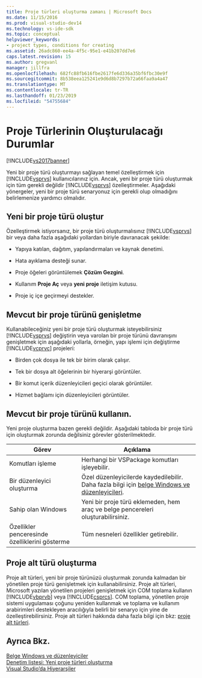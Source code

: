 ```yaml
---
title: Proje türleri oluşturma zamanı | Microsoft Docs
ms.date: 11/15/2016
ms.prod: visual-studio-dev14
ms.technology: vs-ide-sdk
ms.topic: conceptual
helpviewer_keywords:
- project types, conditions for creating
ms.assetid: 26adc860-ee4a-4f5c-95e1-e41b207dd7e6
caps.latest.revision: 15
ms.author: gregvanl
manager: jillfra
ms.openlocfilehash: 682fc88fb616fbe2617fe6d336a35bf6fbc30e9f
ms.sourcegitcommit: 8b538eea125241e9d6d8b7297b72a66faa9a4a47
ms.translationtype: MT
ms.contentlocale: tr-TR
ms.lasthandoff: 01/23/2019
ms.locfileid: "54755684"
---
```

# <a name="when-to-create-project-types"></a>Proje Türlerinin Oluşturulacağı Durumlar
[!INCLUDE[vs2017banner](../../includes/vs2017banner.md)]

Yeni bir proje türü oluşturmayı sağlayan temel özelleştirmek için [!INCLUDE[vsprvs](../../includes/vsprvs-md.md)] kullanıcılarınız için. Ancak, yeni bir proje türü oluşturmak için tüm gerekli değildir [!INCLUDE[vsprvs](../../includes/vsprvs-md.md)] özelleştirmeler. Aşağıdaki yönergeler, yeni bir proje türü senaryonuz için gerekli olup olmadığını belirlemenize yardımcı olmalıdır.  
  
## <a name="create-a-new-project-type"></a>Yeni bir proje türü oluştur  
 Özelleştirmek istiyorsanız, bir proje türü oluşturmalısınız [!INCLUDE[vsprvs](../../includes/vsprvs-md.md)] bir veya daha fazla aşağıdaki yollardan biriyle davranacak şekilde:  
  
-   Yapıya katılan, dağıtım, yapılandırmaları ve kaynak denetimi.  
  
-   Hata ayıklama desteği sunar.  
  
-   Proje öğeleri görüntülemek **Çözüm Gezgini**.  
  
-   Kullanım **Proje Aç** veya **yeni proje** iletişim kutusu.  
  
-   Proje iç içe geçirmeyi destekler.  
  
## <a name="extend-an-existing-project-type"></a>Mevcut bir proje türünü genişletme  
 Kullanabileceğiniz yeni bir proje türü oluşturmak isteyebilirsiniz [!INCLUDE[vsprvs](../../includes/vsprvs-md.md)] değiştirin veya varolan bir proje türünü davranışını genişletmek için aşağıdaki yollarla, örneğin, yapı işlemi için değiştirme [!INCLUDE[vcprvc](../../includes/vcprvc-md.md)] projeleri:  
  
-   Birden çok dosya ile tek bir birim olarak çalışır.  
  
-   Tek bir dosya alt öğelerinin bir hiyerarşi görüntüler.  
  
-   Bir komut içerik düzenleyicileri geçici olarak görüntüler.  
  
-   Hizmet bağlamı için düzenleyicileri görüntüler.  
  
## <a name="use-an-existing-project-type"></a>Mevcut bir proje türünü kullanın.  
 Yeni proje oluşturma bazen gerekli değildir. Aşağıdaki tabloda bir proje türü için oluşturmak zorunda değilsiniz görevler gösterilmektedir.  
  
|Görev|Açıklama|  
|----------|-----------------|  
|Komutları işleme|Herhangi bir VSPackage komutları işleyebilir.|  
|Bir düzenleyici oluşturma|Özel düzenleyicilerde kaydedilebilir. Daha fazla bilgi için [belge Windows ve düzenleyicileri](http://msdn.microsoft.com/603625e1-62b6-413a-bc44-089346e166bc).|  
|Sahip olan Windows|Yeni bir proje türü eklemeden, hem araç ve belge pencereleri oluşturabilirsiniz.|  
|Özellikler penceresinde özelliklerini gösterme|Tüm nesneleri özellikler getirebilir.|  
  
## <a name="create-a-project-subtype"></a>Proje alt türü oluşturma  
 Proje alt türleri, yeni bir proje türünüzü oluşturmak zorunda kalmadan bir yönetilen proje türü genişletmek için kullanabilirsiniz. Proje alt türleri, Microsoft yazılan yönetilen projeleri genişletmek için COM toplama kullanın [!INCLUDE[vbprvb](../../includes/vbprvb-md.md)] veya [!INCLUDE[csprcs](../../includes/csprcs-md.md)]. COM toplama, yönetilen proje sistemi uygulaması çoğunu yeniden kullanmak ve toplama ve kullanım arabirimleri destekleyen aracılığıyla belirli bir senaryo için yine de özelleştirebilirsiniz. Proje alt türleri hakkında daha fazla bilgi için bkz: [proje alt türleri](../../extensibility/internals/project-subtypes.md).  
  
## <a name="see-also"></a>Ayrıca Bkz.  
 [Belge Windows ve düzenleyiciler](http://msdn.microsoft.com/603625e1-62b6-413a-bc44-089346e166bc)   
 [Denetim listesi: Yeni proje türleri oluşturma](../../extensibility/internals/checklist-creating-new-project-types.md)   
 [Visual Studio’da Hiyerarşiler](../../extensibility/internals/hierarchies-in-visual-studio.md)

